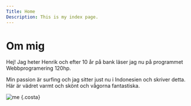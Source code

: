 ```yaml
---
Title: Home
Description: This is my index page.
---
```


# Om mig

Hej!
Jag heter Henrik och efter 10 år på bank läser jag nu på programmet Webbprogramering 120hp.

Min passion är surfing och jag sitter just nu i Indonesien och skriver detta. Här är vädret varmt och skönt och vågorna fantastiska.

![me](%assets_url%/img/costa_rica.jpeg) {.costa}



